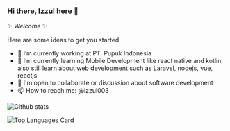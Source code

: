 ### Hi there, Izzul here 👋

✨ _Welcome_ ✨

Here are some ideas to get you started:

- 🔭 I’m currently working at PT. Pupuk Indonesia
- 🌱 I’m currently learning Mobile Development like react native and kotlin, also still learn about web development such as Laravel, nodejs, vue, reactjs 
- 💬 I'm open to collaborate or discussion about software development
- 📫 How to reach me: @izzul003

![Github stats](https://github-readme-stats.vercel.app/api?username=izzul003&theme=highcontrast&show_icons=true&count_private=true)

![Top Languages Card](https://github-readme-stats.vercel.app/api/top-langs/?username=izzul003)
